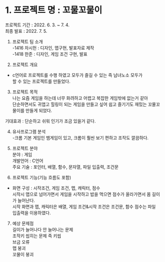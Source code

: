 # 1. 프로젝트 명 : 꼬물꼬물이
프로젝트 기간 : 2022. 6. 3. ~ 7. 4.<br>
최종 발표 : 2022. 7. 5.<br>

1. 프로젝트 팀 소개<br>
-1416 차시헌 : 디자인, 맵구현, 발표자료 제작<br>
-1418 한준 : 디자인, 게임 조건 구현, 발표<br>

2. 프로젝트 개요<br>
- c언어로 프로젝트를 수행 하였고 모두가 즐길 수 있는 즉 남녀노소 모두가<br>
할 수 있는 프로젝트를 만들었다. <br>

3. 프로젝트 목적<br>
나는 요즘 게임을 하는데 너무 화려하고 어렵고 복잡한 게임밖에 없는거 같아<br>
단순하면서도 귀엽고 힐링이 되는 게임을 만들고 싶어 쉽고 즐기기도 재밌는 꼬물꼬물이를 만들게 되었다.<br>

기대효과 : 단순하고 쉬워 인기가 조금 있을거 같다.<br>

4. 유사프로그램 분석<br>
-크롬 기본 게임인 뱀게임이 있고, 크롬이 훨씬 보기 편하고 조작도 깔끔하다.<br>

5. 프로젝트 분야<br>
분야 : 게임<br>
개발언어 : C언어<br>
주요 기술 : 포인터, 배열, 함수, 문자열, 파일 입출력, 조건문<br>

6. 프로젝트 기능(기능 흐름도 포함)<br>
- 화면 구성 : 시작조건, 게임 조건, 맵, 캐릭터, 점수<br>
시작시 맵으로 넘어가면서 게임을 시작하고 밥을 먹으면 점수가 올라가면서 몸 길이가 늘어난다.<br>
시작 화면과 맵, 캐릭터은 배열, 게임 조건&시작 조건은 조건문, 함수 점수는 파일 입출력을 이용하였다.<br>

7. 예상 문제점<br>
길이가 늘어나다 안 늘어나는 문제<br>
조작키 씹히는 문제 즉 키씹<br>
브금 오류<br>
맵 붕괴<br>
꼬물이 붕괴<br>
